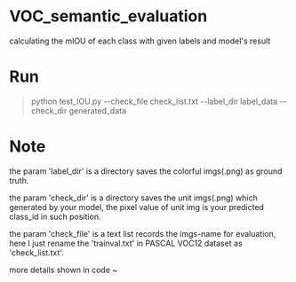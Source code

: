 # VOC_semantic_evaluation
calculating the mIOU of each class with given labels and model's result
# Run
> python test_IOU.py --check_file check_list.txt --label_dir label_data --check_dir generated_data
# Note
the param 'label_dir' is a directory saves the colorful imgs(.png) as ground truth.

the param 'check_dir' is a directory saves the unit imgs(.png) which generated by your model, the pixel value of unit img is your predicted class_id in such position.

the param 'check_file' is a text list records the imgs-name for evaluation, here I just rename the 'trainval.txt' in PASCAL VOC12 dataset as 'check_list.txt'. 

more details shown in code ~
